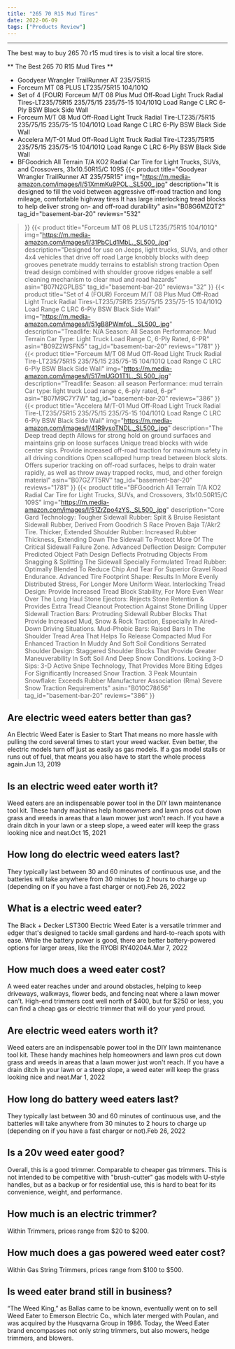 ```yaml
---
title: "265 70 R15 Mud Tires"
date: 2022-06-09
tags: ["Products Review"]
---
```


---


The best way to buy 265 70 r15 mud tires is to visit a local tire store.

** The Best 265 70 R15 Mud Tires **
* Goodyear Wrangler TrailRunner AT 235/75R15
* Forceum MT 08 PLUS LT235/75R15 104/101Q
* Set of 4 (FOUR) Forceum M/T 08 Plus Mud Off-Road Light Truck Radial Tires-LT235/75R15 235/75/15 235/75-15 104/101Q Load Range C LRC 6-Ply BSW Black Side Wall
* Forceum M/T 08 Mud Off-Road Light Truck Radial Tire-LT235/75R15 235/75/15 235/75-15 104/101Q Load Range C LRC 6-Ply BSW Black Side Wall
* Accelera M/T-01 Mud Off-Road Light Truck Radial Tire-LT235/75R15 235/75/15 235/75-15 104/101Q Load Range C LRC 6-Ply BSW Black Side Wall
* BFGoodrich All Terrain T/A KO2 Radial Car Tire for Light Trucks, SUVs, and Crossovers, 31x10.50R15/C 109S
{{< product 
title="Goodyear Wrangler TrailRunner AT 235/75R15"
img="https://m.media-amazon.com/images/I/51XmmKu9POL._SL500_.jpg"
description="It is designed to fill the void between aggressive off-road traction and long mileage, comfortable highway tires It has large interlocking tread blocks to help deliver strong on- and off-road durability"
asin="B08G6MZQT2"
tag_id="basement-bar-20"
reviews="532"
>}} 
{{< product 
title="Forceum MT 08 PLUS LT235/75R15 104/101Q"
img="https://m.media-amazon.com/images/I/31PbCLd1MbL._SL500_.jpg"
description="Designed for use on Jeeps, light trucks, SUVs, and other 4x4 vehicles that drive off road Large knobbly blocks with deep grooves penetrate muddy terrains to establish strong traction Open tread design combined with shoulder groove ridges enable a self cleaning mechanism to clear mud and road hazards"
asin="B07N2GPLBS"
tag_id="basement-bar-20"
reviews="32"
>}} 
{{< product 
title="Set of 4 (FOUR) Forceum M/T 08 Plus Mud Off-Road Light Truck Radial Tires-LT235/75R15 235/75/15 235/75-15 104/101Q Load Range C LRC 6-Ply BSW Black Side Wall"
img="https://m.media-amazon.com/images/I/51gB8PWmfoL._SL500_.jpg"
description="Treadlife: N/A Season: All Season Performance: Mud Terrain Car Type: Light Truck Load Range C, 6-Ply Rated, 6-PR"
asin="B09Z2WSFN5"
tag_id="basement-bar-20"
reviews="1781"
>}} 
{{< product 
title="Forceum M/T 08 Mud Off-Road Light Truck Radial Tire-LT235/75R15 235/75/15 235/75-15 104/101Q Load Range C LRC 6-Ply BSW Black Side Wall"
img="https://m.media-amazon.com/images/I/517mUGO1T1L._SL500_.jpg"
description="Treadlife: Season: all season Performance: mud terrain Car type: light truck Load range c, 6-ply rated, 6-pr"
asin="B07M9C7Y7W"
tag_id="basement-bar-20"
reviews="386"
>}} 
{{< product 
title="Accelera M/T-01 Mud Off-Road Light Truck Radial Tire-LT235/75R15 235/75/15 235/75-15 104/101Q Load Range C LRC 6-Ply BSW Black Side Wall"
img="https://m.media-amazon.com/images/I/41R9ysoTNDL._SL500_.jpg"
description="The Deep tread depth Allows for strong hold on ground surfaces and maintains grip on loose surfaces Unique tread blocks with wide center sips. Provide increased off-road traction for maximum safety in all driving conditions Open scalloped hump tread between block slots. Offers superior tracking on off-road surfaces, helps to drain water rapidly, as well as throw away trapped rocks, mud, and other foreign material"
asin="B07GZ7T5RV"
tag_id="basement-bar-20"
reviews="1781"
>}} 
{{< product 
title="BFGoodrich All Terrain T/A KO2 Radial Car Tire for Light Trucks, SUVs, and Crossovers, 31x10.50R15/C 109S"
img="https://m.media-amazon.com/images/I/51ZrZpo4zYS._SL500_.jpg"
description="Core Gard Technology: Tougher Sidewall Rubber: Split & Bruise Resistant Sidewall Rubber, Derived From Goodrich S Race Proven Baja T/Akr2 Tire. Thicker, Extended Shoulder Rubber: Increased Rubber Thickness, Extending Down The Sidewall To Protect More Of The Critical Sidewall Failure Zone. Advanced Deflection Design: Computer Predicted Object Path Design Deflects Protruding Objects From Snagging & Splitting The Sidewall Specially Formulated Tread Rubber: Optimally Blended To Reduce Chip And Tear For Superior Gravel Road Endurance. Advanced Tire Footprint Shape: Results In More Evenly Distributed Stress, For Longer More Uniform Wear. Interlocking Tread Design: Provide Increased Tread Block Stability, For More Even Wear Over The Long Haul Stone Ejectors: Rejects Stone Retention & Provides Extra Tread Cleanout Protection Against Stone Drilling Upper Sidewall Traction Bars: Protruding Sidewall Rubber Blocks That Provide Increased Mud, Snow & Rock Traction, Especially In Aired-Down Driving Situations. Mud-Phobic Bars: Raised Bars In The Shoulder Tread Area That Helps To Release Compacted Mud For Enhanced Traction In Muddy And Soft Soil Conditions Serrated Shoulder Design: Staggered Shoulder Blocks That Provide Greater Maneuverability In Soft Soil And Deep Snow Conditions. Locking 3-D Sips: 3-D Active Snipe Technology, That Provides More Biting Edges For Significantly Increased Snow Traction. 3 Peak Mountain Snowflake: Exceeds Rubber Manufacturer Association (Rma) Severe Snow Traction Requirements"
asin="B010C78656"
tag_id="basement-bar-20"
reviews="386"
>}} 
## Are electric weed eaters better than gas?
An Electric Weed Eater is Easier to Start That means no more hassle with pulling the cord several times to start your weed wacker. Even better, the electric models turn off just as easily as gas models. If a gas model stalls or runs out of fuel, that means you also have to start the whole process again.Jun 13, 2019

## Is an electric weed eater worth it?
Weed eaters are an indispensable power tool in the DIY lawn maintenance tool kit. These handy machines help homeowners and lawn pros cut down grass and weeds in areas that a lawn mower just won't reach. If you have a drain ditch in your lawn or a steep slope, a weed eater will keep the grass looking nice and neat.Oct 15, 2021

## How long do electric weed eaters last?
They typically last between 30 and 60 minutes of continuous use, and the batteries will take anywhere from 30 minutes to 2 hours to charge up (depending on if you have a fast charger or not).Feb 26, 2022

## What is a electric weed eater?
The Black + Decker LST300 Electric Weed Eater is a versatile trimmer and edger that's designed to tackle small gardens and hard-to-reach spots with ease. While the battery power is good, there are better battery-powered options for larger areas, like the RYOBI RY40204A.Mar 7, 2022

## How much does a weed eater cost?
A weed eater reaches under and around obstacles, helping to keep driveways, walkways, flower beds, and fencing neat where a lawn mower can't. High-end trimmers cost well north of $400, but for $250 or less, you can find a cheap gas or electric trimmer that will do your yard proud.

## Are electric weed eaters worth it?
Weed eaters are an indispensable power tool in the DIY lawn maintenance tool kit. These handy machines help homeowners and lawn pros cut down grass and weeds in areas that a lawn mower just won't reach. If you have a drain ditch in your lawn or a steep slope, a weed eater will keep the grass looking nice and neat.Mar 1, 2022

## How long do battery weed eaters last?
They typically last between 30 and 60 minutes of continuous use, and the batteries will take anywhere from 30 minutes to 2 hours to charge up (depending on if you have a fast charger or not).Feb 26, 2022

## Is a 20v weed eater good?
Overall, this is a good trimmer. Comparable to cheaper gas trimmers. This is not intended to be competitive with "brush-cutter" gas models with U-style handles, but as a backup or for residential use, this is hard to beat for its convenience, weight, and performance.

## How much is an electric trimmer?
Within Trimmers, prices range from $20 to $200.

## How much does a gas powered weed eater cost?
Within Gas String Trimmers, prices range from $100 to $500.

## Is weed eater brand still in business?
“The Weed King,” as Ballas came to be known, eventually went on to sell Weed Eater to Emerson Electric Co., which later merged with Poulan, and was acquired by the Husqvarna Group in 1986. Today, the Weed Eater brand encompasses not only string trimmers, but also mowers, hedge trimmers, and blowers.

